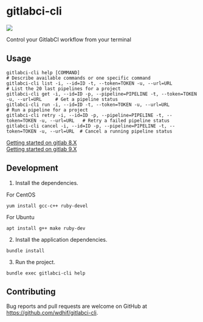 # gitlabci-cli
![](https://github.com/wdhif/gitlabci-cli/actions/workflows/main.yml/badge.svg)

Control your GitlabCI workflow from your terminal

## Usage

```
gitlabci-cli help [COMMAND]                                                              # Describe available commands or one specific command
gitlabci-cli list -i, --id=ID -t, --token=TOKEN -u, --url=URL                            # List the 20 last pipelines for a project
gitlabci-cli get -i, --id=ID -p, --pipeline=PIPELINE -t, --token=TOKEN -u, --url=URL     # Get a pipeline status
gitlabci-cli run -i, --id=ID -t, --token=TOKEN -u, --url=URL                             # Run a pipeline for a project
gitlabci-cli retry -i, --id=ID -p, --pipeline=PIPELINE -t, --token=TOKEN -u, --url=URL   # Retry a failed pipeline status
gitlabci-cli cancel -i, --id=ID -p, --pipeline=PIPELINE -t, --token=TOKEN -u, --url=URL  # Cancel a running pipeline status
```
[Getting started on gitlab 8.X](https://github.com/wdhif/gitlabci-cli/blob/master/docs/getting-started-gitlab-8.md)  
[Getting started on gitlab 9.X](https://github.com/wdhif/gitlabci-cli/blob/master/docs/getting-started-gitlab-9.md)

## Development

1. Install the dependencies.

For CentOS
```
yum install gcc-c++ ruby-devel
```
For Ubuntu
```
apt install g++ make ruby-dev
```

2. Install the application dependencies.
```
bundle install
```

3. Run the project.
```
bundle exec gitlabci-cli help
```

## Contributing

Bug reports and pull requests are welcome on GitHub at https://github.com/wdhif/gitlabci-cli.

